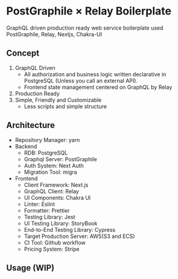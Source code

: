 # PostGraphile × Relay Boilerplate
GraphQL driven production ready web service boilerplate used PostGraphile, Relay, Nextjs, Chakra-UI

## Concept

1. GraphQL Driven
    - All authorization and business logic written declarative in PostgreSQL (Unless you call an external API).
    - Frontend state management centered on GraphQL by Relay
2. Production Ready
3. Simple, Friendly and Customizable
    - Less scripts and simple structure

## Architecture

- Repository Manager: yarn
- Backend
    - RDB: PostgreSQL
    - Graphql Server: PostGraphile
    - Auth System: Next Auth
    - Migration Tool: migra
- Frontend
    - Client Framework: Next.js
    - GraphQL Client: Relay
    - UI Components: Chakra UI
    - Linter: Eslint
    - Formatter: Prettier
    - Testing Library: Jest
    - UI Testing Library: StoryBook
    - End-to-End Testing Library: Cypress
    - Target Production Server: AWS(S3 and ECS)
    - CI Tool: Github workflow
    - Pricing System: Stripe

## Usage (WIP)
